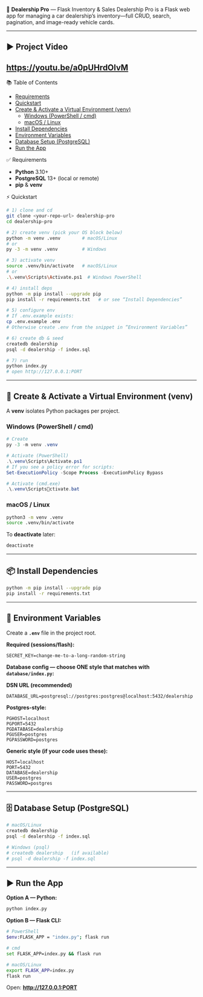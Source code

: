  🚗 **Dealership Pro** — Flask Inventory & Sales
 Dealership Pro is a Flask web app for managing a car dealership’s inventory—full CRUD, search, pagination, and image-ready vehicle cards.

---
## ▶️ Project Video
https://youtu.be/a0pUHrdOlvM
---


 📚 Table of Contents

- [Requirements](#-requirements)
- [Quickstart](#-quickstart)
- [Create & Activate a Virtual Environment (venv)](#-create--activate-a-virtual-environment-venv)
  - [Windows (PowerShell / cmd)](#windows-powershell--cmd)
  - [macOS / Linux](#macos--linux)
- [Install Dependencies](#-install-dependencies)
- [Environment Variables](#-environment-variables)
- [Database Setup (PostgreSQL)](#-database-setup-postgresql)
- [Run the App](#-run-the-app)



✅ Requirements

- **Python** 3.10+
- **PostgreSQL** 13+ (local or remote)
- **pip** & **venv**



 ⚡ Quickstart

```bash
# 1) clone and cd
git clone <your-repo-url> dealership-pro
cd dealership-pro

# 2) create venv (pick your OS block below)
python -m venv .venv        # macOS/Linux
# or
py -3 -m venv .venv         # Windows

# 3) activate venv
source .venv/bin/activate   # macOS/Linux
# or
.\.venv\Scripts\Activate.ps1  # Windows PowerShell

# 4) install deps
python -m pip install --upgrade pip
pip install -r requirements.txt   # or see “Install Dependencies”

# 5) configure env
# If .env.example exists:
cp .env.example .env
# Otherwise create .env from the snippet in “Environment Variables”

# 6) create db & seed
createdb dealership
psql -d dealership -f index.sql

# 7) run
python index.py
# open http://127.0.0.1:PORT
```

---

## 🧪 Create & Activate a Virtual Environment (venv)

A **venv** isolates Python packages per project.

### Windows (PowerShell / cmd)

```powershell
# Create
py -3 -m venv .venv

# Activate (PowerShell)
.\.venv\Scripts\Activate.ps1
# If you see a policy error for scripts:
Set-ExecutionPolicy -Scope Process -ExecutionPolicy Bypass

# Activate (cmd.exe)
.\.venv\Scriptsctivate.bat
```

### macOS / Linux

```bash
python3 -m venv .venv
source .venv/bin/activate
```

To **deactivate** later:
```bash
deactivate
```

---

## 📦 Install Dependencies

```bash
python -m pip install --upgrade pip
pip install -r requirements.txt
```

---

## 🔐 Environment Variables

Create a **`.env`** file in the project root.

**Required (sessions/flash):**
```env
SECRET_KEY=change-me-to-a-long-random-string
```

**Database config — choose ONE style that matches with `database/index.py`:**

**DSN URL (recommended)**
```env
DATABASE_URL=postgresql://postgres:postgres@localhost:5432/dealership
```

**Postgres-style:**
```env
PGHOST=localhost
PGPORT=5432
PGDATABASE=dealership
PGUSER=postgres
PGPASSWORD=postgres
```

**Generic style (if your code uses these):**
```env
HOST=localhost
PORT=5432
DATABASE=dealership
USER=postgres
PASSWORD=postgres
```

---

## 🗄 Database Setup (PostgreSQL)

```bash
# macOS/Linux
createdb dealership
psql -d dealership -f index.sql

# Windows (psql)
# createdb dealership   (if available)
# psql -d dealership -f index.sql
```

---

## ▶️ Run the App

**Option A — Python:**
```bash
python index.py
```

**Option B — Flask CLI:**
```bash
# PowerShell
$env:FLASK_APP = "index.py"; flask run

# cmd
set FLASK_APP=index.py && flask run

# macOS/Linux
export FLASK_APP=index.py
flask run
```

Open: **http://127.0.0.1:PORT**